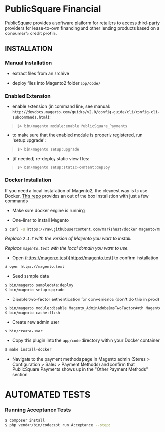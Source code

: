 PublicSquare Financial
=====================

PublicSquare provides a software platform for retailers to access third-party providers for lease-to-own financing and other lending products based on a consumer's credit profile.

## INSTALLATION

### Manual Installation
* extract files from an archive

* deploy files into Magento2 folder `app/code/`

### Enabled Extension
* enable extension (in command line, see manual: `http://devdocs.magento.com/guides/v2.0/config-guide/cli/config-cli-subcommands.html`):
>`$> bin/magento module:enable PublicSquare_Payments`

* to make sure that the enabled module is properly registered, run 'setup:upgrade':
>`$> bin/magento setup:upgrade`

* [if needed] re-deploy static view files:
>`$> bin/magento setup:static-content:deploy`

### Docker Installation

If you need a local installation of Magento2, the cleanest way is to use Docker. [This repo](https://github.com/markshust/docker-magento?tab=readme-ov-file#automated-setup-new-project) provides an out of the box installation with just a few commands.

* Make sure docker engine is running

* One-liner to install Magento

```bash
$ curl -s https://raw.githubusercontent.com/markshust/docker-magento/master/lib/onelinesetup | bash -s -- magento.test 2.4.7 community
```

*Replace `2.4.7` with the version of Magento you want to install.*

*Replace `magento.test` with the local domain you want to use.*

* Open (https://magento.test)[https://magento.test] to confirm installation

```bash
$ open https://magento.test
```

* Seed sample data

```bash
$ bin/magento sampledata:deploy
$ bin/magento setup:upgrade
```

* Disable two-factor authentication for convenience (don't do this in prod)

```bash
$ bin/magento module:disable Magento_AdminAdobeImsTwoFactorAuth Magento_TwoFactorAuth
$ bin/magento cache:flush
```

* Create new admin user

```bash
$ bin/create-user
```

* Copy this plugin into the `app/code` directory within your Docker container

```bash
$ make install-docker
```

* Navigate to the payment methods page in Magento admin (Stores > Configuration > Sales > Payment Methods) and confirm that PublicSquare Payments shows up in the "Other Payment Methods" section.

# AUTOMATED TESTS

### Running Acceptance Tests

```bash
$ composer install
$ php vendor/bin/codecept run Acceptance --steps
```